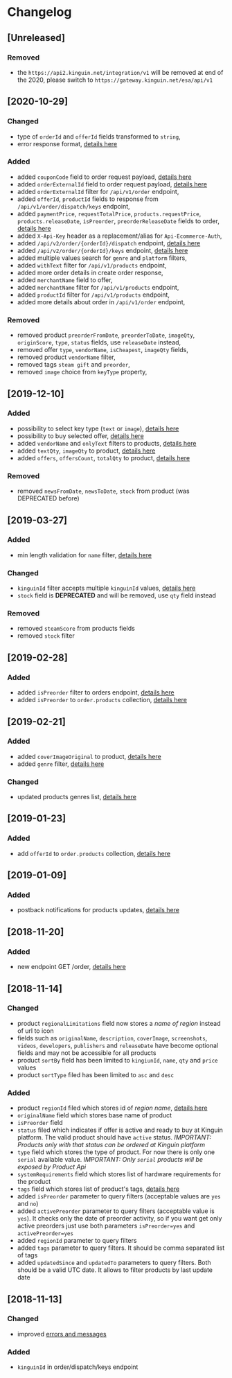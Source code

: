# Changelog

## [Unreleased]

### Removed
- the `https://api2.kinguin.net/integration/v1` will be removed at end of the 2020, please switch to `https://gateway.kinguin.net/esa/api/v1`

## [2020-10-29]

### Changed
- type of `orderId` and `offerId` fields transformed to `string`,
- error response format, [details here](api/ErrorsCodes.md)

### Added
- added `couponCode` field to order request payload, [details here](features/CouponCode.md#ask-for-coupon)
- added `orderExternalId` field to order request payload, [details here](features/OrderExternalId.md)
- added `orderExternalId` filter for `/api/v1/order` endpoint,
- added `offerId`, `productId` fields to response from `/api/v1/order/dispatch/keys` endpoint,
- added `paymentPrice`, `requestTotalPrice`, `products.requestPrice`, `products.releaseDate`, `isPreorder`, `preorderReleaseDate` fields to order, [details here](features/CouponCode.md#using-coupon)
- added `X-Api-Key` header as a replacement/alias for `Api-Ecommerce-Auth`,
- added `/api/v2/order/{orderId}/dispatch` endpoint, [details here](api/order/v2/README.md#dispatch)
- added `/api/v2/order/{orderId}/keys` endpoint, [details here](api/order/v2/README.md#get-keys)
- added multiple values search for `genre` and `platform` filters,
- added `withText` filter for `/api/v1/products` endpoint,
- added more order details in create order response,
- added `merchantName` field to offer,
- added `merchantName` filter for `/api/v1/products` endpoint,
- added `productId` filter for `/api/v1/products` endpoint,
- added more details about order in `/api/v1/order` endpoint,

### Removed
- removed product `preorderFromDate`, `preorderToDate`, `imageQty`, `originScore`, `type`, `status` fields, use `releaseDate` instead,
- removed offer `type`, `vendorName`, `isCheapest`, `imageQty` fields,
- removed product `vendorName` filter,
- removed tags `steam gift` and `preorder`,
- removed `image` choice from `keyType` property,

## [2019-12-10]

### Added
- possibility to select key type (`text` or `image`), [details here](features/KeyType.md#how-to-buy-text-serial)
- possibility to buy selected offer, [details here](features/BuyOffer.md#how-to-buy-specific-offer)
- added `vendorName` and `onlyText` filters to products, [details here](api/products/v1/README.md#search-products)
- added `textQty`, `imageQty` to product, [details here](api/products/v1/README.md#product-object)
- added `offers`, `offersCount`, `totalQty` to product, [details here](api/products/v1/README.md#offer-object)

### Removed
- removed `newsFromDate`, `newsToDate`, `stock` from product (was DEPRECATED before)

## [2019-03-27]

### Added
- min length validation for `name` filter, [details here](api/products/v1/README.md#search-products)

### Changed
- `kinguinId` filter accepts multiple `kinguinId` values, [details here](api/products/v1/README.md#search-products)
- `stock` field is **DEPRECATED** and will be removed, use `qty` field instead

### Removed
- removed `steamScore` from products fields
- removed `stock` filter

## [2019-02-28]

### Added
- added `isPreorder` filter to orders endpoint, [details here](api/order/v1/README.md#search-orders)
- added `isPreorder` to `order.products` collection, [details here](api/order/v1/README.md#search-orders)

## [2019-02-21]

### Added
- added `coverImageOriginal` to product, [details here](api/products/v1/README.md#product-object)
- added `genre` filter, [details here](api/products/v1/README.md#search-products)

### Changed
- updated products genres list, [details here](api/products/v1/README.md#genres)

## [2019-01-23]

### Added
- add `offerId` to `order.products` collection, [details here](api/order/v1/README.md#search-orders)

## [2019-01-09]

### Added
- postback notifications for products updates, [details here](features/Postback.md#products-updates-notifications)

## [2018-11-20]

### Added
- new endpoint GET /order, [details here](api/order/v1/README.md#search-orders)

## [2018-11-14]
### Changed
- product `regionalLimitations` field now stores a *name of region* instead of url to icon
- fields such as `originalName`, `description`, `coverImage`, `screenshots`, `videos`, `developers`, `publishers` and `releaseDate` have become optional fields and may not be accessible for all products
- product `sortBy` field has been limited to `kingiunId`, `name`, `qty` and `price` values
- product `sortType` filed has been limited to `asc` and `desc`
  
### Added
- product `regionId` filed which stores id of *region name*, [details here](api/products/v1/README.md#regions)
- `originalName` field which stores base name of product
- `isPreorder` field
- `status` filed which indicates if offer is active and ready to buy at Kinguin platform. The valid product should have `active` status. *IMPORTANT: Products only with that status can be ordered at Kinguin platform*
- `type` field which stores the type of product. For now there is only one `serial` available value. *IMPORTANT: Only `serial` products will be exposed by Product Api*
- `systemRequirements` field which stores list of hardware requirements for the product
- `tags` field which stores list of product's tags, [details here](api/products/v1/README.md#tags)
- added `isPreorder` parameter to query filters (acceptable values are `yes` and `no`)
- added `activePreorder` parameter to query filters (acceptable value is `yes`). It checks only the date of preorder activity, so if you want get only active preorders just use both parameters `isPreorder=yes` and `activePreorder=yes`
- added `regionId` parameter to query filters
- added `tags` parameter to query filters. It should be comma separated list of tags
- added `updatedSince` and `updatedTo` parameters to query filters. Both should be a valid UTC date. It allows to filter products by last update date

## [2018-11-13]
### Changed
- improved [errors and messages](api/ErrorsCodes.md)

### Added
- `kinguinId` in order/dispatch/keys endpoint
